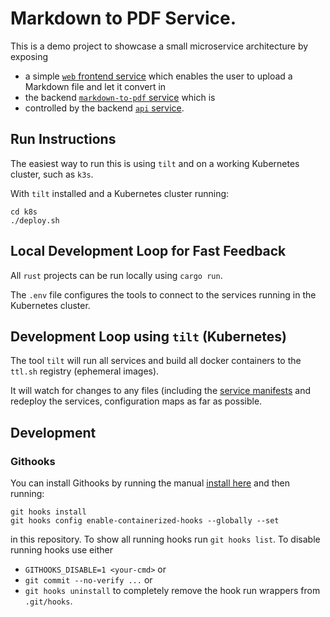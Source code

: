 # Markdown to PDF Service.

This is a demo project to showcase a small microservice architecture by exposing

- a simple [`web` frontend service](web/src/main.rs) which enables the user to
  upload a Markdown file and let it convert in
- the backend [`markdown-to-pdf` service](markdown-to-pdf/src/main.rs) which is
- controlled by the backend [`api` service](api/src/main.rs).

## Run Instructions

The easiest way to run this is using `tilt` and on a working Kubernetes cluster,
such as `k3s`.

With `tilt` installed and a Kubernetes cluster running:

```shell
cd k8s
./deploy.sh
```

## Local Development Loop for Fast Feedback

All `rust` projects can be run locally using `cargo run`.

The `.env` file configures the tools to connect to the services running in the
Kubernetes cluster.

## Development Loop using `tilt` (Kubernetes)

The tool `tilt` will run all services and build all docker containers to the
`ttl.sh` registry (ephemeral images).

It will watch for changes to any files (including the [service manifests](k8s)
and redeploy the services, configuration maps as far as possible.

## Development

### Githooks

You can install Githooks by running the manual
[install here](https://github.com/gabyx/Githooks#quick-secure) and then running:

```shell
git hooks install
git hooks config enable-containerized-hooks --globally --set
```

in this repository. To show all running hooks run `git hooks list`. To disable
running hooks use either

- `GITHOOKS_DISABLE=1 <your-cmd>` or
- `git commit --no-verify ...` or
- `git hooks uninstall` to completely remove the hook run wrappers from
  `.git/hooks`.
